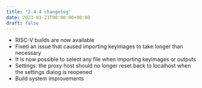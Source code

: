 ```yaml
---
title: "2.4.4 changelog"
date: 2023-03-23T00:00:00+00:00
draft: false
---
```


- RISC-V builds are now available
- Fixed an issue that caused importing keyimages to take longer than necessary
- It is now possible to select any file when importing keyimages or outputs
- Settings: the proxy host should no longer reset back to localhost when the settings dialog is reopened
- Build system improvements
